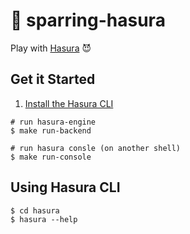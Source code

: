 # 🥊 sparring-hasura

Play with [Hasura](https://hasura.io/) 😈

## Get it Started

1. [Install the Hasura CLI](https://hasura.io/docs/latest/graphql/core/hasura-cli/install-hasura-cli.html#install-hasura-cli)

```
# run hasura-engine
$ make run-backend

# run hasura consle (on another shell)
$ make run-console
```

## Using Hasura CLI

```
$ cd hasura
$ hasura --help
```

